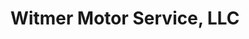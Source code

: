 ---
title: "Witmer Motor Service, LLC"
url: /new-holland/witmer-motor-service-llc/
shop: Autohaus
---